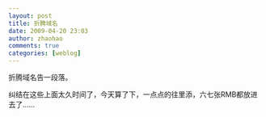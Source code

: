 ```yaml
---
layout: post
title: 折腾域名
date: 2009-04-20 23:03
author: zhaohao
comments: true
categories: [weblog]
---
```

折腾域名告一段落。

纠结在这些上面太久时间了，今天算了下，一点点的往里添，六七张RMB都放进去了……
